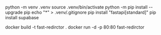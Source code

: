 python -m venv .venv
source .venv/bin/activate
python -m pip install --upgrade pip
echo "*" > .venv/.gitignore
pip install "fastapi[standard]"
pip install supabase

docker build -t fast-redirctor .
docker run -d -p 80:80 fast-redirctor